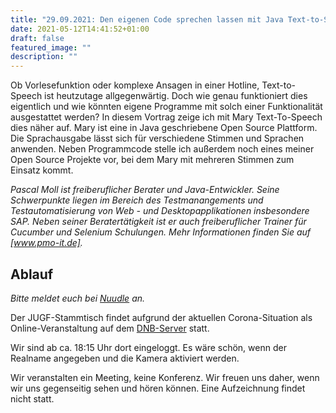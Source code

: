 ```yaml
---
title: "29.09.2021: Den eigenen Code sprechen lassen mit Java Text-to-Speech"
date: 2021-05-12T14:41:52+01:00
draft: false
featured_image: ""
description: ""
---
```


Ob Vorlesefunktion oder komplexe Ansagen in einer Hotline,
Text-to-Speech ist heutzutage allgegenwärtig. Doch wie genau funktioniert dies eigentlich und wie könnten eigene Programme mit solch einer Funktionalität ausgestattet werden?
In diesem Vortrag zeige ich mit Mary Text-To-Speech dies näher auf.
Mary ist eine in Java geschriebene Open Source Plattform. Die Sprachausgabe lässt sich für verschiedene Stimmen und Sprachen anwenden.
Neben Programmcode stelle ich außerdem noch eines meiner Open Source Projekte vor, bei dem Mary mit mehreren Stimmen zum Einsatz kommt.

_Pascal Moll ist freiberuflicher Berater und Java-Entwickler. Seine Schwerpunkte liegen im Bereich des Testmanangements und Testautomatisierung von Web - und Desktopapplikationen insbesondere SAP. Neben seiner Beratertätigkeit ist er auch freiberuflicher Trainer für Cucumber und Selenium Schulungen. Mehr Informationen finden Sie auf [www.pmo-it.de]._

## Ablauf 

_Bitte meldet euch bei [Nuudle]() an._

Der JUGF-Stammtisch findet aufgrund der aktuellen Corona-Situation als Online-Veranstaltung auf dem [DNB-Server](http://meet.dnb.de/raum/jugfmeeting) statt.

Wir sind ab ca. 18:15 Uhr dort eingeloggt. Es wäre schön, wenn der Realname angegeben und die Kamera aktiviert werden.

Wir veranstalten ein Meeting, keine Konferenz. Wir freuen uns daher, wenn wir uns gegenseitig sehen und hören können.
Eine Aufzeichnung findet nicht statt.
